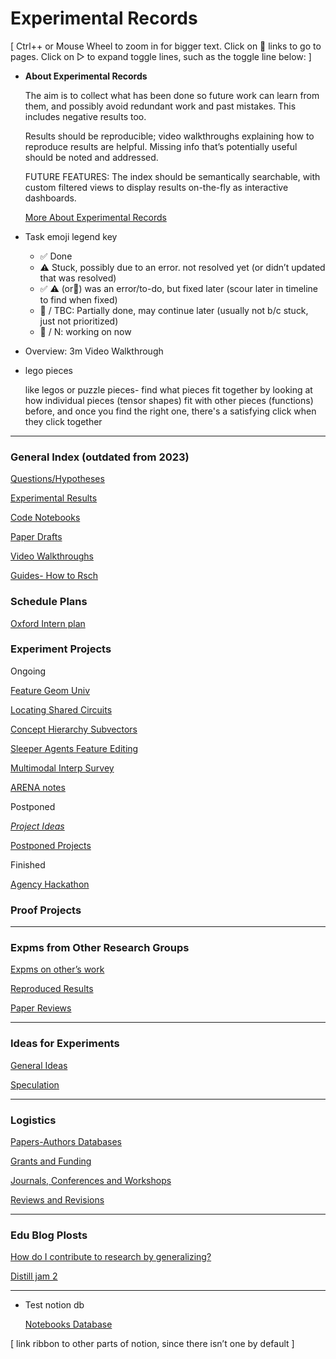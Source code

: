 # Experimental Records

[ Ctrl++ or Mouse Wheel to zoom in for bigger text. Click on 📄 links to go to pages. Click on ▷ to expand toggle lines, such as the toggle line below: ]

- **About Experimental Records**
    
    The aim is to collect what has been done so future work can learn from them, and possibly avoid redundant work and past mistakes. This includes negative results too. 
    
    Results should be reproducible; video walkthroughs explaining how to reproduce results are helpful. Missing info that’s potentially useful should be noted and addressed. 
    
    FUTURE FEATURES: The index should be semantically searchable, with custom filtered views to display results on-the-fly as interactive dashboards.
    
    [More About Experimental Records](Experimental%20Records%2033ca6dad981343abb00a974a6c4e3607/More%20About%20Experimental%20Records%204574ef1621034988a2371bf3cca93c35.md)
    
- Task emoji legend key
    - ✅ Done
    - ⚠️ Stuck, possibly due to an error. not resolved yet (or didn’t updated that was resolved)
    - ✅ ⚠️ (or🐣) was an error/to-do, but fixed later (scour later in timeline to find when fixed)
    - 🐣 / TBC: Partially done, may continue later (usually not b/c stuck, just not prioritized)
    - 🔧 / N: working on now
- Overview: 3m Video Walkthrough
- lego pieces
    
    like legos or puzzle pieces- find what pieces fit together by looking at how individual pieces (tensor shapes) fit with other pieces (functions) before, and once you find the right one, there's a satisfying click when they click together
    

---

### **General Index (outdated from 2023)**

[Questions/Hypotheses](Experimental%20Records%2033ca6dad981343abb00a974a6c4e3607/Questions%20Hypotheses%2087e989748e1942dfa05a7d90433f2e40.md)

[Experimental Results](Experimental%20Records%2033ca6dad981343abb00a974a6c4e3607/Experimental%20Results%208545f5a36448499c934d8659ba08d2c1.md)

[Code Notebooks](Experimental%20Records%2033ca6dad981343abb00a974a6c4e3607/Code%20Notebooks%20432b45bb746f43eabf4172f69d384f8a.md)

[Paper Drafts](Experimental%20Records%2033ca6dad981343abb00a974a6c4e3607/Paper%20Drafts%20c8403ec170204b3aa40fd28465a5635d.md)

[Video Walkthroughs](Experimental%20Records%2033ca6dad981343abb00a974a6c4e3607/Video%20Walkthroughs%20e4dccce9803c48ea858e70157e62a701.md)

[Guides- How to Rsch](Experimental%20Records%2033ca6dad981343abb00a974a6c4e3607/Guides-%20How%20to%20Rsch%20f7c39992641140dab85ee4e96ed97d39.md)

### Schedule Plans

[Oxford Intern plan](Experimental%20Records%2033ca6dad981343abb00a974a6c4e3607/Oxford%20Intern%20plan%205ab371ab105146779576123eac4c363e.md)

### Experiment Projects

Ongoing

[Feature Geom Univ](Experimental%20Records%2033ca6dad981343abb00a974a6c4e3607/Feature%20Geom%20Univ%208e01703d090b40ddbbb9ed25baec5b60.md)

[Locating Shared Circuits](Experimental%20Records%2033ca6dad981343abb00a974a6c4e3607/Locating%20Shared%20Circuits%2045e3959d9536467ba08a6f99a756df79.md)

[Concept Hierarchy Subvectors](Experimental%20Records%2033ca6dad981343abb00a974a6c4e3607/Concept%20Hierarchy%20Subvectors%201a3f902d677c4593b7eebfe4009cd3c0.md)

[Sleeper Agents Feature Editing](Experimental%20Records%2033ca6dad981343abb00a974a6c4e3607/Sleeper%20Agents%20Feature%20Editing%2018e798edf7b544a2a8fd78b4c717b30a.md)

[Multimodal Interp Survey](Experimental%20Records%2033ca6dad981343abb00a974a6c4e3607/Multimodal%20Interp%20Survey%20b32c593275f9413cb12d2c6f7c62510d.md)

[ARENA notes](Experimental%20Records%2033ca6dad981343abb00a974a6c4e3607/ARENA%20notes%201a8ff2624cff486e9d91b13139420026.md)

Postponed

[_Project Ideas_](Experimental%20Records%2033ca6dad981343abb00a974a6c4e3607/_Project%20Ideas_%205d516ef4cb104f8fa0397ff0793ae0d4.md)

[Postponed Projects](Experimental%20Records%2033ca6dad981343abb00a974a6c4e3607/Postponed%20Projects%20a8d1660ad8394f389d9ec0d01d070b02.md)

Finished

[Agency Hackathon](Experimental%20Records%2033ca6dad981343abb00a974a6c4e3607/Agency%20Hackathon%2005fccdfc9f064cd7acad0c68fa76603d.md)

### Proof Projects

---

### Expms from Other Research Groups

[Expms on other’s work](Experimental%20Records%2033ca6dad981343abb00a974a6c4e3607/Expms%20on%20other%E2%80%99s%20work%2020fe4166597c45ed844fbdff1d2bb956.md)

[Reproduced Results](Experimental%20Records%2033ca6dad981343abb00a974a6c4e3607/Reproduced%20Results%20deca1fcd683a483d9b9b2400dcc83c5e.md)

[Paper Reviews](Experimental%20Records%2033ca6dad981343abb00a974a6c4e3607/Paper%20Reviews%2031600f21f02f4cde91ef54082d46600e.md)

---

### Ideas for Experiments

[General Ideas](https://www.notion.so/General-Ideas-b7fe100b6ddf4b3c84d702dc4b918ce6?pvs=21) 

[Speculation](Experimental%20Records%2033ca6dad981343abb00a974a6c4e3607/Speculation%2018dcd2cbad7f4bcc987f62409f8f23af.md) 

---

### Logistics

[Papers-Authors Databases](Experimental%20Records%2033ca6dad981343abb00a974a6c4e3607/Papers-Authors%20Databases%20ff68c4c3822340afabd6e0262a7cc5cf.md)

[Grants and Funding](Experimental%20Records%2033ca6dad981343abb00a974a6c4e3607/Grants%20and%20Funding%208d6ff0f6c1f24db0a1b09acaf24dcb67.md)

[Journals, Conferences and Workshops](Experimental%20Records%2033ca6dad981343abb00a974a6c4e3607/Journals,%20Conferences%20and%20Workshops%206812ab43707a406c9fabad42b60342ee.md)

[Reviews and Revisions](Experimental%20Records%2033ca6dad981343abb00a974a6c4e3607/Reviews%20and%20Revisions%20a50f6c11143a4df5b0cbf3957a5acf72.md)

---

### Edu Blog Plosts

[How do I contribute to research by generalizing?](Experimental%20Records%2033ca6dad981343abb00a974a6c4e3607/How%20do%20I%20contribute%20to%20research%20by%20generalizing%20c4f3e5041f4b4d68babb9949873ec2c6.md)

[Distill jam 2](Experimental%20Records%2033ca6dad981343abb00a974a6c4e3607/Distill%20jam%202%2003752a34b2ae4ab797f699100e202246.md)

---

- Test notion db
    
    [Notebooks Database](Experimental%20Records%2033ca6dad981343abb00a974a6c4e3607/Notebooks%20Database%20196af7e228ab46f8803dafb2688ea296.csv)
    

[ link ribbon to other parts of notion, since there isn’t one by default ]